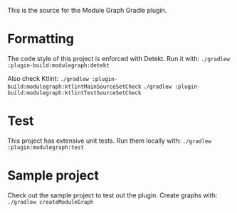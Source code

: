 This is the source for the Module Graph Gradle plugin.

# Formatting
The code style of this project is enforced with Detekt. Run it with:
`./gradlew :plugin-build:modulegraph:detekt`

Also check Ktlint:
`./gradlew :plugin-build:modulegraph:ktlintMainSourceSetCheck`
`./gradlew :plugin-build:modulegraph:ktlintTestSourceSetCheck`

# Test
This project has extensive unit tests. Run them locally with:
`./gradlew :plugin:modulegraph:test`

# Sample project
Check out the sample project to test out the plugin. Create graphs with:
`./gradlew createModuleGraph`
